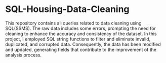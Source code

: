# SQL-Housing-Data-Cleaning
This repository contains all queries related to data cleaning using SQL(SSMS). The raw data includes some errors, prompting the need for cleaning to enhance the accuracy and consistency of the dataset. In this project, I employed SQL string functions to filter and eliminate invalid, duplicated, and corrupted data. Consequently, the data has been modified and updated, generating fields that contribute to the improvement of the analysis process.
